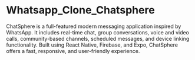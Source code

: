 # Whatsapp_Clone_Chatsphere
ChatSphere is a full-featured modern messaging application inspired by WhatsApp. It includes real-time chat, group conversations, voice and video calls, community-based channels, scheduled messages, and device linking functionality. Built using React Native, Firebase, and Expo, ChatSphere offers a fast, responsive, and user-friendly experience.
